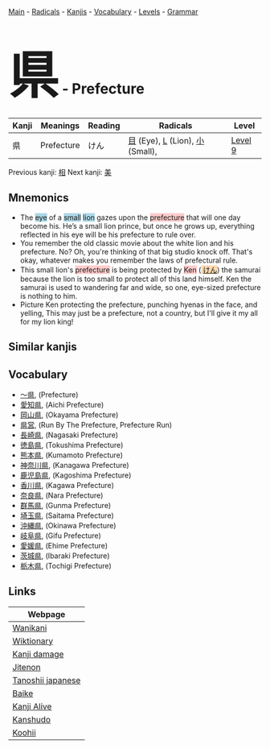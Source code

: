 <style> bigfont {font-size: 100px}</style>
[Main](../index.md) -
[Radicals](../radicals.md) -
[Kanjis](../kanjis.md) -
[Vocabulary](../vocabulary.md) -
[Levels](../levels.md) -
[Grammar](../grammar.md)
# <bigfont> 県</bigfont> - Prefecture 

| Kanji | Meanings | Reading | Radicals | Level |
| --- | --- | --- | --- | --- |
| 県 | Prefecture | けん | [目](../radicals/目.md) (Eye), [L](../radicals/L.md) (Lion), [小](../radicals/小.md) (Small),  | [Level 9](../levels/wk_level9.md) |

Previous kanji: [相](相.md) Next kanji: [美](美.md) 

## Mnemonics
 * The <span style="background-color:#ADD8E6"> eye</span> of a <span style="background-color:#ADD8E6"> small</span> <span style="background-color:#ADD8E6"> lion</span> gazes upon the <span style="background-color:#ffcccb"> prefecture</span> that will one day become his. He’s a small lion prince, but once he grows up, everything reflected in his eye will be his prefecture to rule over.
* You remember the old classic movie about the white lion and his prefecture. No? Oh, you're thinking of that big studio knock off. That's okay, whatever makes you remember the laws of prefectural rule.
* This small lion's <span style="background-color:#ffcccb"> prefecture</span> is being protected by <span style="background-color:#ffcccb"> Ken</span> (<span style="background-color:#fed8b1"> [けん](https://jisho.org/search/けん)</span>) the samurai because the lion is too small to protect all of this land himself. Ken the samurai is used to wandering far and wide, so one, eye-sized prefecture is nothing to him.
* Picture Ken protecting the prefecture, punching hyenas in the face, and yelling, This may just be a prefecture, not a country, but I'll give it my all for my lion king!


## Similar kanjis
 


## Vocabulary
 * [〜県](../vocabulary/県.md), (Prefecture)
* [愛知県](../vocabulary/県.md), (Aichi Prefecture)
* [岡山県](../vocabulary/県.md), (Okayama Prefecture)
* [県営](../vocabulary/県.md), (Run By The Prefecture, Prefecture Run)
* [長崎県](../vocabulary/県.md), (Nagasaki Prefecture)
* [徳島県](../vocabulary/県.md), (Tokushima Prefecture)
* [熊本県](../vocabulary/県.md), (Kumamoto Prefecture)
* [神奈川県](../vocabulary/県.md), (Kanagawa Prefecture)
* [鹿児島県](../vocabulary/県.md), (Kagoshima Prefecture)
* [香川県](../vocabulary/県.md), (Kagawa Prefecture)
* [奈良県](../vocabulary/県.md), (Nara Prefecture)
* [群馬県](../vocabulary/県.md), (Gunma Prefecture)
* [埼玉県](../vocabulary/県.md), (Saitama Prefecture)
* [沖縄県](../vocabulary/県.md), (Okinawa Prefecture)
* [岐阜県](../vocabulary/県.md), (Gifu Prefecture)
* [愛媛県](../vocabulary/県.md), (Ehime Prefecture)
* [茨城県](../vocabulary/県.md), (Ibaraki Prefecture)
* [栃木県](../vocabulary/県.md), (Tochigi Prefecture)



## Links 

| Webpage |
| --- |
| [Wanikani          ](https://www.wanikani.com/kanji/県) |
| [Wiktionary        ](https://en.wiktionary.org/wiki/県) |
| [Kanji damage      ](http://www.kanjidamage.com/kanji/search?utf8=✓&q=県) |
| [Jitenon           ](https://jitenon.com/kanji/県) |
| [Tanoshii japanese ](https://www.tanoshiijapanese.com/dictionary/kanji.cfm?k=県) |
| [Baike             ](https://baike.baidu.com/item/県) |
| [Kanji Alive       ](https://app.kanjialive.com/県) |
| [Kanshudo          ](https://www.kanshudo.com/searchmn?q=県) |
| [Koohii            ](https://kanji.koohii.com/study/kanji/県) |
